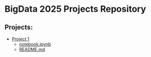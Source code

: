 # BigData 2025 Projects Repository

## Projects:
- [Project 1](project1)
  - [notebook.ipynb](project1/notebook.ipynb)
  - [README.md](project1/README.md)